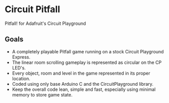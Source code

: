 # Circuit Pitfall
Pitfall! for Adafruit's Circuit Playground

## Goals

* A completely playable Pitfall game running on a stock Circuit Playground Express.
* The linear room scrolling gameplay is represented as circular on the CP LED's.
* Every object, room and level in the game represented in its proper location.
* Coded using only base Arduino C and the CircuitPlayground library.
* Keep the overall code lean, simple and fast, especially using minimal memory to store game state.
